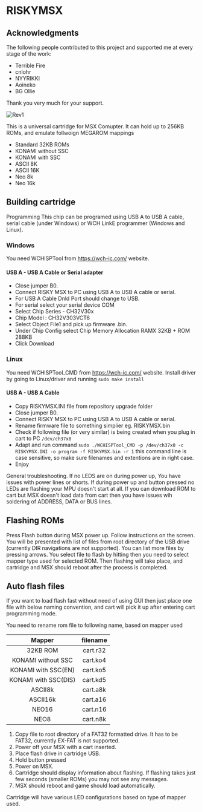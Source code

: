# RISKYMSX

## Acknowledgments

The following people contributed to this project and supported me at every stage of the work:
* Terrible Fire
* cnlohr 
* NYYRIKKI
* Aoineko
* BG Ollie
  
Thank you very much for your support.


![Rev1](https://github.com/user-attachments/assets/d9c3ec10-cc1b-43a5-8a99-4679dabca454)


This is a universal cartridge for MSX Comupter. It can hold up to 256KB ROMs, and emulate follwoign MEGAROM mappings
 * Standard 32KB ROMs
 * KONAMI without SSC
 * KONAMI with SSC
 * ASCII 8K
 * ASCII 16K
 * Neo 8k
 * Neo 16k

## Building cartridge

Programming
This chip can be programed using USB A to USB A cable, serial cable (under Windows) or WCH LinkE programmer (Windows and Linux).



### Windows
You need WCHISPTool from https://wch-ic.com/ website.

#### USB A - USB A Cable or Serial adapter
 * Close jumper B0.
 * Connect RISKY MSX to PC using USB A to USB A cable or serial.
 * For USB A Cable Dnld Port should change to USB.
 * For serial select your serial device COM
 * Select Chip Series - CH32V30x
 * Chip Model : CH32V303VCT6
 * Select Object File1 and pick up firmware .bin.
 * Under Chip Config select Chip Memory Allocation RAMX 32KB + ROM 288KB
 * Click Download

### Linux
You need WCHISPTool_CMD from https://wch-ic.com/ website.
Install driver by going to Linux/driver and running
`sudo make install`

#### USB A - USB A Cable
 * Copy RISKYMSX.INI file from repository upgrade folder
 * Close jumper B0.
 * Connect RISKY MSX to PC using USB A to USB A cable or serial.
 * Rename firmware file to something simplier eg. RISKYMSX.bin
 * Check if following file (or very similar) is being created when you plug in cart to PC `/dev/ch37x0`
 * Adapt and run command 
   `sudo ./WCHISPTool_CMD -p /dev/ch37x0 -c RISKYMSX.INI -o program -f RISKYMSX.bin -r 1`
   this command line is case sensitive, so make sure filenames and extentions are in right case.
 * Enjoy 

General troubleshooting.
If no LEDS are on during power up, You have issues with power lines or shorts.
If during power up and button pressed no LEDs are flashing your MPU doesn't start at all.
If you can download ROM to cart but MSX doesn't load data from cart then you have issues wih soldering of ADDRESS, DATA or BUS lines.

## Flashing ROMs 
Press Flash button during MSX power up. Follow instructions on the screen.
You will be presented with list of files from root directory of the USB drive (currently DIR navigations are not supported). You can list more files by pressing <RIGHT> <LEFT> arrows.
You select file to flash by hitting <RETURN> then you need to select mapper type used for selected ROM.
Then flashing will take place, and cartridge and MSX should reboot after the process is completed.

## Auto flash files
If you want to load flash fast without need of using GUI then just place one file with below naming convention, and cart will pick it up after entering cart programming mode.

You need to rename rom file to following name, based on mapper used

 | Mapper               | filename         | 
 |   :-----------:      | :--------------: | 
 | 32KB ROM             | cart.r32         | 
 | KONAMI without SSC   | cart.ko4         | 
 | KONAMI with SSC(EN)  | cart.ko5         | 
 | KONAMI with SSC(DIS) | cart.kd5         | 
 | ASCII8k              | cart.a8k         | 
 | ASCII16k             | cart.a16         | 
 | NEO16                | cart.n16         | 
 | NEO8                 | cart.n8k         | 

1. Copy file to root directory of a FAT32 formatted drive. It has to be FAT32, currently EX-FAT is not supported.
2. Power off your MSX with a cart inserted. 
3. Place flash drive in cartridge USB.
4. Hold button pressed
5. Power on MSX.
6. Cartridge should display information about flashing. If flashing takes just few seconds (smaller ROMs) you may not see any messages.
7. MSX should reboot and game should load automatically.


Cartridge will have various LED configurations based on type of mapper used.


